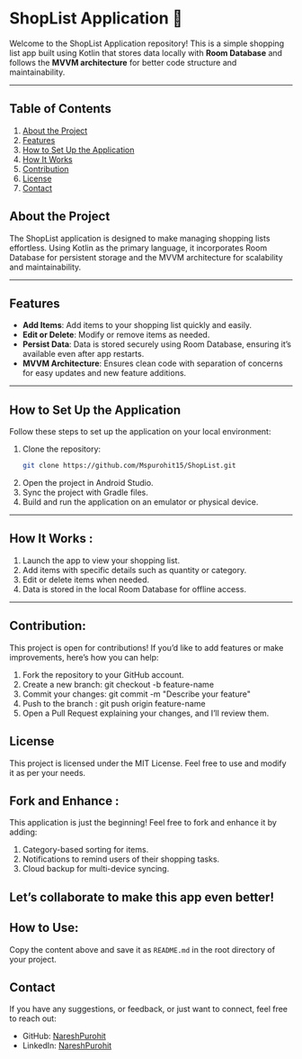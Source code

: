 # ShopList Application 🛒

Welcome to the ShopList Application repository! This is a simple shopping list app built using Kotlin that stores data locally with **Room Database** and follows the **MVVM architecture** for better code structure and maintainability.

---

## Table of Contents
1. [About the Project](#about-the-project)
2. [Features](#features)
3. [How to Set Up the Application](#how-to-set-up-the-application)
4. [How It Works](#how-it-works)
5. [Contribution](#contribution)
6. [License](#license)
7. [Contact](#contact)

## About the Project
The ShopList application is designed to make managing shopping lists effortless. Using Kotlin as the primary language, it incorporates Room Database for persistent storage and the MVVM architecture for scalability and maintainability.

---


## Features
- **Add Items**: Add items to your shopping list quickly and easily.  
- **Edit or Delete**: Modify or remove items as needed.  
- **Persist Data**: Data is stored securely using Room Database, ensuring it’s available even after app restarts.  
- **MVVM Architecture**: Ensures clean code with separation of concerns for easy updates and new feature additions.

---


## How to Set Up the Application
Follow these steps to set up the application on your local environment:

1. Clone the repository:
   ```bash
   git clone https://github.com/Mspurohit15/ShopList.git

2. Open the project in Android Studio.
3. Sync the project with Gradle files.
4. Build and run the application on an emulator or physical device.

---

## How It Works : 

1. Launch the app to view your shopping list.
2. Add items with specific details such as quantity or category.
3. Edit or delete items when needed.
4. Data is stored in the local Room Database for offline access.
   
---


## Contribution: 

This project is open for contributions! If you’d like to add features or make improvements, here’s how you can help:

1. Fork the repository to your GitHub account.
2. Create a new branch: git checkout -b feature-name
3. Commit your changes: git commit -m "Describe your feature"
4. Push to the branch :  git push origin feature-name
5. Open a Pull Request explaining your changes, and I’ll review them.



## License
This project is licensed under the MIT License. Feel free to use and modify it as per your needs.


## Fork and Enhance :

This application is just the beginning! Feel free to fork and enhance it by adding:

1.  Category-based sorting for items.
2. Notifications to remind users of their shopping tasks.
3. Cloud backup for multi-device syncing.


## Let’s collaborate to make this app even better!


## How to Use:
Copy the content above and save it as `README.md` in the root directory of your project.


## Contact
If you have any suggestions, or feedback, or just want to connect, feel free to reach out:

- GitHub: [NareshPurohit](https://github.com/Mspurohit15)
- LinkedIn: [NareshPurohit](https://www.linkedin.com/in/naresh-purohit-%F0%9F%87%AE%F0%9F%87%B3-5130891a8/)


































   
